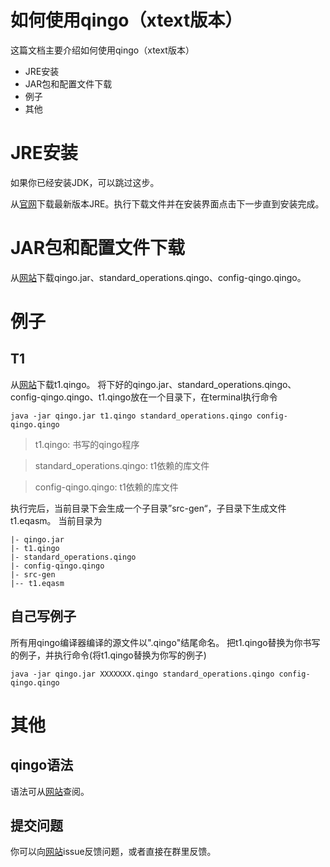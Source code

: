 # 如何使用qingo（xtext版本）
这篇文档主要介绍如何使用qingo（xtext版本）
- JRE安装
- JAR包和配置文件下载
- 例子
- 其他

# JRE安装
如果你已经安装JDK，可以跳过这步。

从[官网](https://www.java.com/zh_CN/download/)下载最新版本JRE。执行下载文件并在安装界面点击下一步直到安装完成。

# JAR包和配置文件下载

从[网站](https://github.com/XIECHO/qingo_xtext_documentation.git)下载qingo.jar、standard_operations.qingo、config-qingo.qingo。

# 例子
## T1
从[网站](https://github.com/XIECHO/qingo_xtext_documentation.git)下载t1.qingo。
将下好的qingo.jar、standard_operations.qingo、config-qingo.qingo、t1.qingo放在一个目录下，在terminal执行命令
```
java -jar qingo.jar t1.qingo standard_operations.qingo config-qingo.qingo
```
> t1.qingo: 书写的qingo程序

> standard_operations.qingo: t1依赖的库文件

> config-qingo.qingo: t1依赖的库文件

执行完后，当前目录下会生成一个子目录”src-gen“，子目录下生成文件t1.eqasm。
当前目录为
```
|- qingo.jar
|- t1.qingo 
|- standard_operations.qingo
|- config-qingo.qingo
|- src-gen
|-- t1.eqasm
```
## 自己写例子
所有用qingo编译器编译的源文件以".qingo"结尾命名。
把t1.qingo替换为你书写的例子，并执行命令(将t1.qingo替换为你写的例子)
```
java -jar qingo.jar XXXXXXX.qingo standard_operations.qingo config-qingo.qingo
```
# 其他
## qingo语法
语法可从[网站](https://code.ihub.org.cn/projects/429/repository/revisions/xtext/entry/docs/qingo_spec/syntax_core.md)查阅。
## 提交问题
你可以向[网站](https://github.com/XIECHO/qingo_xtext_documentation)issue反馈问题，或者直接在群里反馈。
